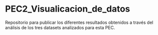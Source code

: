 # PEC2_Visualicacion_de_datos
Repositorio para publicar los diferentes resultados obtenidos a través del análisis de los tres datasets analizados para esta PEC.
